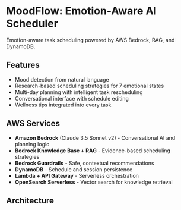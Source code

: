 # MoodFlow: Emotion-Aware AI Scheduler

Emotion-aware task scheduling powered by AWS Bedrock, RAG, and DynamoDB.

## Features
- Mood detection from natural language
- Research-based scheduling strategies for 7 emotional states
- Multi-day planning with intelligent task rescheduling
- Conversational interface with schedule editing
- Wellness tips integrated into every task

## AWS Services
- **Amazon Bedrock** (Claude 3.5 Sonnet v2) - Conversational AI and planning logic
- **Bedrock Knowledge Base + RAG** - Evidence-based scheduling strategies
- **Bedrock Guardrails** - Safe, contextual recommendations
- **DynamoDB** - Schedule and session persistence
- **Lambda + API Gateway** - Serverless orchestration
- **OpenSearch Serverless** - Vector search for knowledge retrieval

## Architecture
